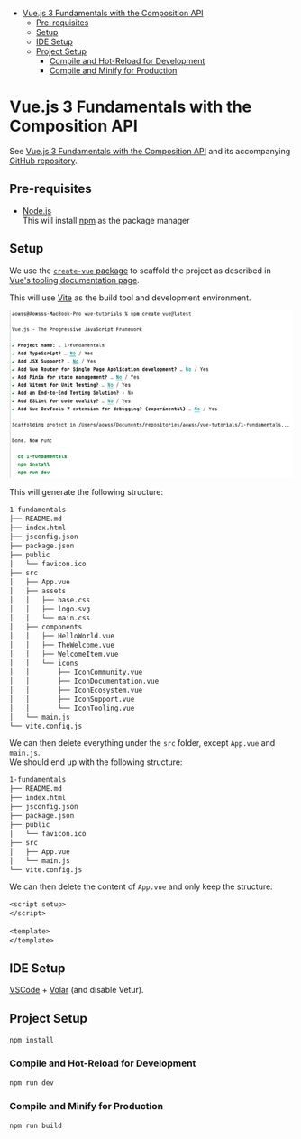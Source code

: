 <!-- TOC -->
* [Vue.js 3 Fundamentals with the Composition API](#vuejs-3-fundamentals-with-the-composition-api)
  * [Pre-requisites](#pre-requisites)
  * [Setup](#setup)
  * [IDE Setup](#ide-setup)
  * [Project Setup](#project-setup)
    * [Compile and Hot-Reload for Development](#compile-and-hot-reload-for-development)
    * [Compile and Minify for Production](#compile-and-minify-for-production)
<!-- TOC -->

# Vue.js 3 Fundamentals with the Composition API

See [Vue.js 3 Fundamentals with the Composition API](https://vueschool.io/courses/vue-js-fundamentals-with-the-composition-api) and its accompanying [GitHub repository](https://github.com/vueschool/vuejs-3-fundamentals).

## Pre-requisites

* [Node.js](https://nodejs.org/en)  
This will install [npm](https://nodejs.org/en/learn/getting-started/an-introduction-to-the-npm-package-manager) as the package manager

## Setup

We use the [`create-vue` package](https://github.com/vuejs/create-vue) to scaffold the project as described in [Vue's tooling documentation page](https://vuejs.org/guide/scaling-up/tooling.html#vite).  

This will use [Vite](https://vitejs.dev/) as the build tool and development environment. 

![](Scaffolding.png)

This will generate the following structure:

```
1-fundamentals
├── README.md
├── index.html
├── jsconfig.json
├── package.json
├── public
│   └── favicon.ico
├── src
│   ├── App.vue
│   ├── assets
│   │   ├── base.css
│   │   ├── logo.svg
│   │   └── main.css
│   ├── components
│   │   ├── HelloWorld.vue
│   │   ├── TheWelcome.vue
│   │   ├── WelcomeItem.vue
│   │   └── icons
│   │       ├── IconCommunity.vue
│   │       ├── IconDocumentation.vue
│   │       ├── IconEcosystem.vue
│   │       ├── IconSupport.vue
│   │       └── IconTooling.vue
│   └── main.js
└── vite.config.js
```

We can then delete everything under the `src` folder, except `App.vue` and `main.js`.  
We should end up with the following structure:


```
1-fundamentals
├── README.md
├── index.html
├── jsconfig.json
├── package.json
├── public
│   └── favicon.ico
├── src
│   ├── App.vue
│   └── main.js
└── vite.config.js
```

We can then delete the content of `App.vue` and only keep the structure:

```vue
<script setup>
</script>

<template>
</template>
```

## IDE Setup

[VSCode](https://code.visualstudio.com/) + [Volar](https://marketplace.visualstudio.com/items?itemName=Vue.volar) (and disable Vetur).

## Project Setup

```sh
npm install
```

### Compile and Hot-Reload for Development

```sh
npm run dev
```

### Compile and Minify for Production

```sh
npm run build
```
